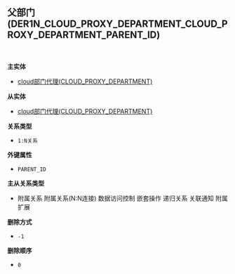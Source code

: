 ## 父部门(DER1N_CLOUD_PROXY_DEPARTMENT_CLOUD_PROXY_DEPARTMENT_PARENT_ID) <!-- {docsify-ignore-all} -->



<br>
<p class="panel-title"><b>主实体</b></p>

* [cloud部门代理(CLOUD_PROXY_DEPARTMENT)](module/cloud_proxy/cloud_proxy_department)

<p class="panel-title"><b>从实体</b></p>

* [cloud部门代理(CLOUD_PROXY_DEPARTMENT)](module/cloud_proxy/cloud_proxy_department)

<p class="panel-title"><b>关系类型</b></p>

* `1:N关系`

<p class="panel-title"><b>外键属性</b></p>

* `PARENT_ID`

<p class="panel-title"><b>主从关系类型</b></p>

* <i class="fa fa-square"/></i> 附属关系 <i class="fa fa-square"/></i> 附属关系(N:N连接) <i class="fa fa-square"/></i> 数据访问控制 <i class="fa fa-square"/></i> 嵌套操作 <i class="fa fa-check-square"/></i> 递归关系 <i class="fa fa-square"/></i> 关联通知 <i class="fa fa-square"/></i> 附属扩展

<p class="panel-title"><b>删除方式</b></p>

* `-1`

<p class="panel-title"><b>删除顺序</b></p>

* `0`
